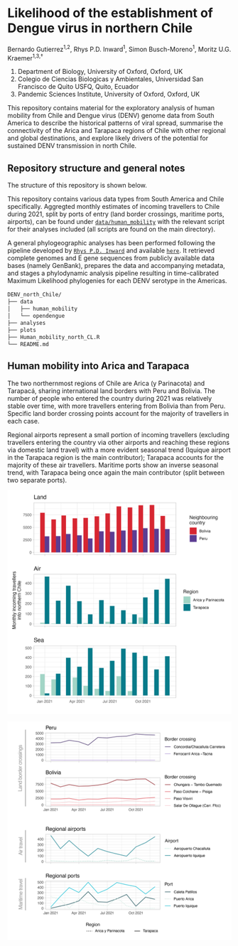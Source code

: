 # Likelihood of the establishment of Dengue virus in northern Chile

Bernardo Gutierrez<sup>1,2</sup>, Rhys P.D. Inward<sup>1</sup>, Simon Busch-Moreno<sup>1</sup>, Moritz U.G. Kraemer<sup>1,3,†</sup>

1.	Department of Biology, University of Oxford, Oxford, UK
2.	Colegio de Ciencias Biologicas y Ambientales, Universidad San Francisco de Quito USFQ, Quito, Ecuador
3.	Pandemic Sciences Institute, University of Oxford, Oxford, UK

This repository contains material for the exploratory analysis of human mobility from Chile and Dengue virus (DENV) genome data from South America to describe the historical patterns of viral spread, summarise the connectivity of the Arica and Tarapaca regions of Chile with other regional and global destinations, and explore likely drivers of the potential for sustained DENV transmission in north Chile.

## Repository structure and general notes
The structure of this repository is shown below.  

This repository contains various data types from South America and Chile specifically. Aggregted monthly estimates of incoming travellers to Chile during 2021, split by ports of entry (land border crossings, maritime ports, airports), can be found under [`data/human_mobility`](data/human_mobility) with the relevant script for their analyses included (all scripts are found on the main directory).

A general phylogeographic analyses has been performed following the pipeline developed by [`Rhys P.D. Inward`](https://github.com/rhysinward) and available [`here`](https://github.com/rhysinward/dengue_pipeline.git). It retrieved complete genomes and E gene sequences from publicly available data bases (namely GenBank), prepares the data and accompanying metadata, and stages a phylodynamic analysis pipeline resulting in time-calibrated Maximum Likelihood phylogenies for each DENV serotype in the Americas.

```
DENV_north_Chile/
├── data
│   ├── human_mobility
│   └── opendengue
├── analyses
├── plots
├── Human_mobility_north_CL.R
└── README.md
```

## Human mobility into Arica and Tarapaca
The two northernmost regions of Chile are Arica (y Parinacota) and Tarapacá, sharing international land borders with Peru and Bolivia. The number of people who entered the country during 2021 was relatively stable over time, with more travellers entering from Bolivia than from Peru. Specific land border crossing points account for the majority of travellers in each case.

Regional airports represent a small portion of incoming travellers (excluding travellers entering the country via other airports and reaching these regions via domestic land travel) with a more evident seasonal trend (Iquique airport in the Tarapaca region is the main contributor); Tarapaca accounts for the majority of these air travellers. Maritime ports show an inverse seasonal trend, with Tarapaca being once again the main contributor (split between two separate ports).

![Rplot](plots/north_CL_intl_movements_1.png)

![Rplot](plots/north_CL_intl_movements_2_formatted-01.png)